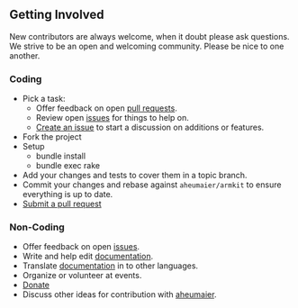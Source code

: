 ## Getting Involved

New contributors are always welcome, when it doubt please ask questions. We strive to be an open and welcoming community. Please be nice to one another.

### Coding

* Pick a task:
  * Offer feedback on open [pull requests](https://github.com/aheumaier/armkit/pulls).
  * Review open [issues](https://github.com/aheumaier/armkit/issues) for things to help on.
  * [Create an issue](https://github.com/aheumaier/armkit//issues/new) to start a discussion on additions or features.
* Fork the project
* Setup
  * bundle install
  * bundle exec rake
* Add your changes and tests to cover them in a topic branch.
* Commit your changes and rebase against `aheumaier/armkit` to ensure everything is up to date.
* [Submit a pull request](https://github.com/aheumaier/armkit/compare/)

### Non-Coding

* Offer feedback on open [issues](https://github.com/aheumaier/armkit/issues).
* Write and help edit [documentation](https://github.com/aheumaier/armkit.github.com).
* Translate [documentation](https://github.com/aheumaier/armkit.github.com) in to other languages.
* Organize or volunteer at events.
* [Donate](https://www.gittip.com/aheumaier/)
* Discuss other ideas for contribution with [aheumaier](mailto:anheumai+@microsoft.com).